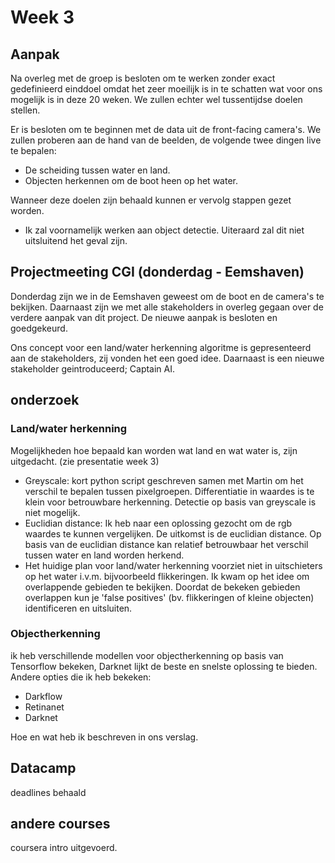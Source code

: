 # Week 3

## Aanpak
Na overleg met de groep is besloten om te werken zonder exact gedefinieerd einddoel omdat het zeer moeilijk is in te schatten wat voor ons mogelijk is in deze 20 weken. We zullen echter wel tussentijdse doelen stellen.

Er is besloten om te beginnen met de data uit de front-facing camera's. We zullen proberen aan de hand van de beelden, de volgende twee dingen live te bepalen:
- De scheiding tussen water en land.
- Objecten herkennen om de boot heen op het water. 

Wanneer deze doelen zijn behaald kunnen er vervolg stappen gezet worden. 
- Ik zal voornamelijk werken aan object detectie. Uiteraard zal dit niet uitsluitend het geval zijn.

## Projectmeeting CGI (donderdag - Eemshaven)
Donderdag zijn we in de Eemshaven geweest om de boot en de camera's te bekijken. Daarnaast zijn we met alle stakeholders in overleg gegaan over de verdere aanpak van dit project.
De nieuwe aanpak is besloten en goedgekeurd. 

Ons concept voor een land/water herkenning algoritme is gepresenteerd aan de stakeholders, zij vonden het een goed idee. 
Daarnaast is een nieuwe stakeholder geintroduceerd; Captain AI. 


## onderzoek
### Land/water herkenning
Mogelijkheden hoe bepaald kan worden wat land en wat water is, zijn uitgedacht. (zie presentatie week 3)
- Greyscale: kort python script geschreven samen met Martin om het verschil te bepalen tussen pixelgroepen. Differentiatie in waardes is te klein voor betrouwbare herkenning. Detectie op basis van greyscale is niet mogelijk.
- Euclidian distance: Ik heb naar een oplossing gezocht om de rgb waardes te kunnen vergelijken. De uitkomst is de euclidian distance. Op basis van de euclidian distance kan relatief betrouwbaar het verschil tussen water en land worden herkend.
- Het huidige plan voor land/water herkenning voorziet niet in uitschieters op het water i.v.m. bijvoorbeeld flikkeringen. Ik kwam op het idee om overlappende gebieden te bekijken. Doordat de bekeken gebieden overlappen kun je 'false positives' (bv. flikkeringen of kleine objecten) identificeren en uitsluiten.


### Objectherkenning
ik heb verschillende modellen voor objectherkenning op basis van Tensorflow bekeken, Darknet lijkt de beste en snelste oplossing te bieden.
Andere opties die ik heb bekeken:
- Darkflow
- Retinanet
- Darknet

Hoe en wat heb ik beschreven in ons verslag.

## Datacamp
deadlines behaald

## andere courses
coursera intro uitgevoerd.